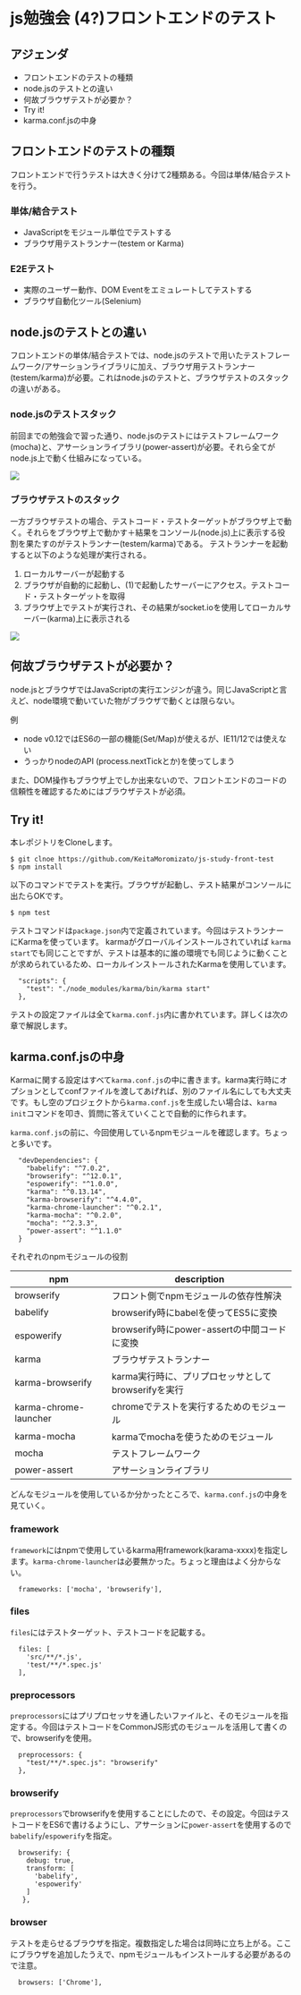 # js勉強会 (4?)フロントエンドのテスト

## アジェンダ
* フロントエンドのテストの種類
* node.jsのテストとの違い
* 何故ブラウザテストが必要か？
* Try it!
* karma.conf.jsの中身

## フロントエンドのテストの種類
フロントエンドで行うテストは大きく分けて2種類ある。今回は単体/結合テストを行う。

### 単体/結合テスト
* JavaScriptをモジュール単位でテストする
* ブラウザ用テストランナー(testem or Karma)

### E2Eテスト
* 実際のユーザー動作、DOM Eventをエミュレートしてテストする
* ブラウザ自動化ツール(Selenium)

## node.jsのテストとの違い
フロントエンドの単体/結合テストでは、node.jsのテストで用いたテストフレームワーク/アサーションライブラリに加え、ブラウザ用テストランナー(testem/karma)が必要。これはnode.jsのテストと、ブラウザテストのスタックの違いがある。

### node.jsのテストスタック
前回までの勉強会で習った通り、node.jsのテストにはテストフレームワーク(mocha)と、アサーションライブラリ(power-assert)が必要。それら全てがnode.js上で動く仕組みになっている。

![](https://github.com/KeitaMoromizato/js-study-front-test/wiki/images/0_stack/1.png)

### ブラウザテストのスタック
一方ブラウザテストの場合、テストコード・テストターゲットがブラウザ上で動く。それらをブラウザ上で動かす＋結果をコンソール(node.js)上に表示する役割を果たすのがテストランナー(testem/karma)である。
テストランナーを起動すると以下のような処理が実行される。
1. ローカルサーバーが起動する
2. ブラウザが自動的に起動し、(1)で起動したサーバーにアクセス。テストコード・テストターゲットを取得
3. ブラウザ上でテストが実行され、その結果がsocket.ioを使用してローカルサーバー(karma)上に表示される

![](https://github.com/KeitaMoromizato/js-study-front-test/wiki/images/0_stack/2.png)

## 何故ブラウザテストが必要か？
node.jsとブラウザではJavaScriptの実行エンジンが違う。同じJavaScriptと言えど、node環境で動いていた物がブラウザで動くとは限らない。

例
* node v0.12ではES6の一部の機能(Set/Map)が使えるが、IE11/12では使えない
* うっかりnodeのAPI (process.nextTickとか)を使ってしまう

また、DOM操作もブラウザ上でしか出来ないので、フロントエンドのコードの信頼性を確認するためにはブラウザテストが必須。

## Try it!

本レポジトリをCloneします。

```
$ git clnoe https://github.com/KeitaMoromizato/js-study-front-test
$ npm install
```

以下のコマンドでテストを実行。ブラウザが起動し、テスト結果がコンソールに出たらOKです。

```
$ npm test
```

テストコマンドは`package.json`内で定義されています。今回はテストランナーにKarmaを使っています。 karmaがグローバルインストールされていれば `karma start`でも同じことですが、テストは基本的に誰の環境でも同じように動くことが求められているため、ローカルインストールされたKarmaを使用しています。

```
  "scripts": {
    "test": "./node_modules/karma/bin/karma start"
  },
```

テストの設定ファイルは全て`karma.conf.js`内に書かれています。詳しくは次の章で解説します。

## karma.conf.jsの中身

Karmaに関する設定はすべて`karma.conf.js`の中に書きます。karma実行時にオプションとしてconfファイルを渡してあげれば、別のファイル名にしても大丈夫です。もし空のプロジェクトから`karma.conf.js`を生成したい場合は、`karma init`コマンドを叩き、質問に答えていくことで自動的に作られます。

`karma.conf.js`の前に、今回使用しているnpmモジュールを確認します。ちょっと多いです。

```
  "devDependencies": {
    "babelify": "^7.0.2",
    "browserify": "^12.0.1",
    "espowerify": "^1.0.0",
    "karma": "^0.13.14",
    "karma-browserify": "^4.4.0",
    "karma-chrome-launcher": "^0.2.1",
    "karma-mocha": "^0.2.0",
    "mocha": "^2.3.3",
    "power-assert": "^1.1.0"
  }
```

それぞれのnpmモジュールの役割

|npm|description|
|---|---|
|browserify|フロント側でnpmモジュールの依存性解決|
|babelify|browserify時にbabelを使ってES5に変換|
|espowerify|browserify時にpower-assertの中間コードに変換|
|karma|ブラウザテストランナー|
|karma-browserify|karma実行時に、プリプロセッサとしてbrowserifyを実行|
|karma-chrome-launcher|chromeでテストを実行するためのモジュール|
|karma-mocha|karmaでmochaを使うためのモジュール|
|mocha|テストフレームワーク|
|power-assert|アサーションライブラリ|

どんなモジュールを使用しているか分かったところで、`karma.conf.js`の中身を見ていく。


### framework

`framework`にはnpmで使用しているkarma用framework(karama-xxxx)を指定します。`karma-chrome-launcher`は必要無かった。ちょっと理由はよく分からない。

```
  frameworks: ['mocha', 'browserify'],
```

### files

`files`にはテストターゲット、テストコードを記載する。

```
  files: [
    'src/**/*.js',
    'test/**/*.spec.js'
  ],
```

### preprocessors

`preprocessors`にはプリプロセッサを通したいファイルと、そのモジュールを指定する。今回はテストコードをCommonJS形式のモジュールを活用して書くので、browserifyを使用。

```
  preprocessors: {
    "test/**/*.spec.js": "browserify"
  },
```

### browserify

`preprocessors`でbrowserifyを使用することにしたので、その設定。今回はテストコードをES6で書けるようにし、アサーションに`power-assert`を使用するので`babelify`/`espowerify`を指定。


```
  browserify: {
    debug: true,
    transform: [
      'babelify',
      'espowerify'
    ]
   },
```

### browser

テストを走らせるブラウザを指定。複数指定した場合は同時に立ち上がる。ここにブラウザを追加したうえで、npmモジュールもインストールする必要があるので注意。

```
  browsers: ['Chrome'],
```
